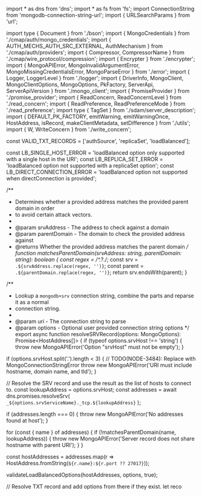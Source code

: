 import * as dns from 'dns';
import * as fs from 'fs';
import ConnectionString from 'mongodb-connection-string-url';
import { URLSearchParams } from 'url';

import type { Document } from './bson';
import { MongoCredentials } from './cmap/auth/mongo_credentials';
import { AUTH_MECHS_AUTH_SRC_EXTERNAL, AuthMechanism } from './cmap/auth/providers';
import { Compressor, CompressorName } from './cmap/wire_protocol/compression';
import { Encrypter } from './encrypter';
import {
  MongoAPIError,
  MongoInvalidArgumentError,
  MongoMissingCredentialsError,
  MongoParseError
} from './error';
import { Logger, LoggerLevel } from './logger';
import {
  DriverInfo,
  MongoClient,
  MongoClientOptions,
  MongoOptions,
  PkFactory,
  ServerApi,
  ServerApiVersion
} from './mongo_client';
import { PromiseProvider } from './promise_provider';
import { ReadConcern, ReadConcernLevel } from './read_concern';
import { ReadPreference, ReadPreferenceMode } from './read_preference';
import type { TagSet } from './sdam/server_description';
import {
  DEFAULT_PK_FACTORY,
  emitWarning,
  emitWarningOnce,
  HostAddress,
  isRecord,
  makeClientMetadata,
  setDifference
} from './utils';
import { W, WriteConcern } from './write_concern';

const VALID_TXT_RECORDS = ['authSource', 'replicaSet', 'loadBalanced'];

const LB_SINGLE_HOST_ERROR = 'loadBalanced option only supported with a single host in the URI';
const LB_REPLICA_SET_ERROR = 'loadBalanced option not supported with a replicaSet option';
const LB_DIRECT_CONNECTION_ERROR =
  'loadBalanced option not supported when directConnection is provided';

/**
 * Determines whether a provided address matches the provided parent domain in order
 * to avoid certain attack vectors.
 *
 * @param srvAddress - The address to check against a domain
 * @param parentDomain - The domain to check the provided address against
 * @returns Whether the provided address matches the parent domain
 */
function matchesParentDomain(srvAddress: string, parentDomain: string): boolean {
  const regex = /^.*?\./;
  const srv = `.${srvAddress.replace(regex, '')}`;
  const parent = `.${parentDomain.replace(regex, '')}`;
  return srv.endsWith(parent);
}

/**
 * Lookup a `mongodb+srv` connection string, combine the parts and reparse it as a normal
 * connection string.
 *
 * @param uri - The connection string to parse
 * @param options - Optional user provided connection string options
 */
export async function resolveSRVRecord(options: MongoOptions): Promise<HostAddress[]> {
  if (typeof options.srvHost !== 'string') {
    throw new MongoAPIError('Option "srvHost" must not be empty');
  }

  if (options.srvHost.split('.').length < 3) {
    // TODO(NODE-3484): Replace with MongoConnectionStringError
    throw new MongoAPIError('URI must include hostname, domain name, and tld');
  }

  // Resolve the SRV record and use the result as the list of hosts to connect to.
  const lookupAddress = options.srvHost;
  const addresses = await dns.promises.resolveSrv(
    `_${options.srvServiceName}._tcp.${lookupAddress}`
  );

  if (addresses.length === 0) {
    throw new MongoAPIError('No addresses found at host');
  }

  for (const { name } of addresses) {
    if (!matchesParentDomain(name, lookupAddress)) {
      throw new MongoAPIError('Server record does not share hostname with parent URI');
    }
  }

  const hostAddresses = addresses.map(r => HostAddress.fromString(`${r.name}:${r.port ?? 27017}`));

  validateLoadBalancedOptions(hostAddresses, options, true);

  // Resolve TXT record and add options from there if they exist.
  let reco